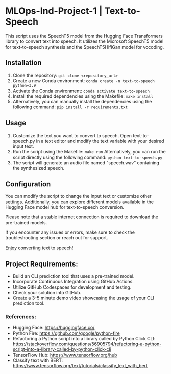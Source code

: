 # MLOps-Ind-Project-1 | Text-to-Speech

This script uses the SpeechT5 model from the Hugging Face Transformers library to convert text into speech. It utilizes the Microsoft SpeechT5 model for text-to-speech synthesis and the SpeechT5HifiGan model for vocoding.

## Installation

1. Clone the repository: `git clone <repository_url>`
2. Create a new Conda environment: `conda create -n text-to-speech python=3.9`
3. Activate the Conda environment: `conda activate text-to-speech`
4. Install the required dependencies using the Makefile: `make install`
5. Alternatively, you can manually install the dependencies using the following command: `pip install -r requirements.txt`

## Usage

1. Customize the text you want to convert to speech. Open text-to-speech.py in a text editor and modify the text variable with your desired input text.
2. Run the script using the Makefile: `make run`
Alternatively, you can run the script directly using the following command: `python text-to-speech.py`
3. The script will generate an audio file named "speech.wav" containing the synthesized speech.

## Configuration
You can modify the script to change the input text or customize other settings. Additionally, you can explore different models available in the Hugging Face model hub for text-to-speech conversion.

Please note that a stable internet connection is required to download the pre-trained models.

If you encounter any issues or errors, make sure to check the troubleshooting section or reach out for support.

Enjoy converting text to speech!

## Project Requirements:

- Build an CLI prediction tool that uses a pre-trained model.
- Incorporate Continuous Integration using GitHub Actions.
- Utilize GitHub Codespaces for development and testing.
- Check your solution into GitHub.
- Create a 3-5 minute demo video showcasing the usage of your CLI prediction tool.

### References:

- Hugging Face: https://huggingface.co/
- Python Fire: https://github.com/google/python-fire
- Refactoring a Python script into a library called by Python Click CLI: https://stackoverflow.com/questions/56905794/refactoring-a-python-script-into-a-library-called-by-python-click-cli
- TensorFlow Hub: https://www.tensorflow.org/hub
- Classify text with BERT: https://www.tensorflow.org/text/tutorials/classify_text_with_bert

